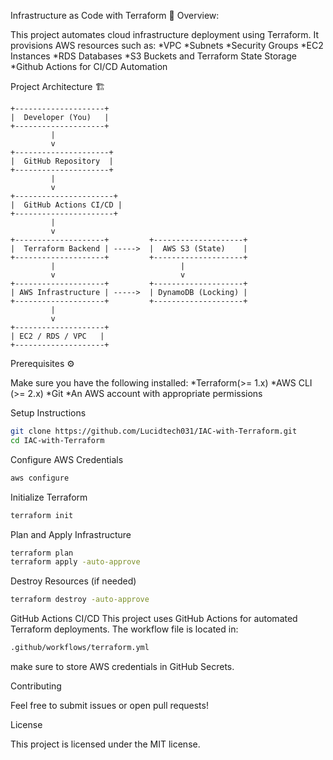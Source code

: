 Infrastructure as Code with Terraform 🚀
Overview:

This project automates cloud infrastructure deployment using Terraform. It provisions AWS resources such as:
*VPC
*Subnets
*Security Groups
*EC2 Instances
*RDS Databases
*S3 Buckets and Terraform State Storage
*Github Actions for CI/CD Automation

Project Architecture 🏗️

    +--------------------+
    |  Developer (You)   |
    +--------------------+
             |
             v
    +---------------------+
    |  GitHub Repository  |
    +---------------------+
             |
             v
    +----------------------+
    |  GitHub Actions CI/CD |
    +----------------------+
             |
             v
    +--------------------+         +--------------------+
    |  Terraform Backend | ----->  |  AWS S3 (State)    |
    +--------------------+         +--------------------+
             |                            |
             v                            v
    +--------------------+         +--------------------+
    | AWS Infrastructure | ----->  | DynamoDB (Locking) |
    +--------------------+         +--------------------+
             |
             v
    +--------------------+
    | EC2 / RDS / VPC   |
    +--------------------+
Prerequisites ⚙️

Make sure you have the following installed: 
*Terraform(>= 1.x)
*AWS CLI (>= 2.x)
*Git
*An AWS account with appropriate permissions

Setup Instructions
```bash
git clone https://github.com/Lucidtech031/IAC-with-Terraform.git
cd IAC-with-Terraform
```
Configure AWS Credentials
```bash
aws configure
```
Initialize Terraform
```bash
terraform init
```
Plan and Apply Infrastructure
```bash
terraform plan
terraform apply -auto-approve
```
Destroy Resources (if needed)
```bash
terraform destroy -auto-approve
```
GitHub Actions CI/CD
This project uses GitHub Actions for automated Terraform deployments. The workflow file is located in:
```bash
.github/workflows/terraform.yml
```
make sure to store AWS credentials in GitHub Secrets.

Contributing

Feel free to submit issues or open pull requests!

License

This project is licensed under the MIT license.
